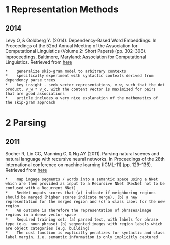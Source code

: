 # 1 Representation Methods

## 2014 
<a name="Levy2014"></a> Levy O, & Goldberg Y. (2014). Dependency-Based Word Embeddings. In Proceedings of the 52nd Annual Meeting of the Association for Computational Linguistics (Volume 2: Short Papers) (pp. 302–308). inproceedings, Baltimore, Maryland: Association for Computational Linguistics. Retrieved from [here](http://www.aclweb.org/anthology/P14-2050.pdf)

    *    generalize skip-gram model to arbitrary contexts
    *    specifically experiment with syntactic contexts derived from dependency parse trees
    *    key insight - seek vector representations, v_w, such that the dot product, v_w * v_c, with the content vector is maximized for pairs that are good associations
    *    article includes a very nice explanation of the mathematics of the skip-gram approach

# 2 Parsing

## 2011
<a name="Socher2011"></a> Socher R, Lin CC, Manning C, & Ng AY (2011). Parsing natural scenes and natural language with recursive neural networks. In Proceedings of the 28th international conference on machine learning (ICML-11) (pp. 129–136). Retrieved from [here](http://machinelearning.wustl.edu/mlpapers/paper_files/ICML2011Socher_125.pdf)

    *    map imgage segments / words into a semantic space using a NNet which are then provided as input to a Recursive NNet (RecNet not to be confused with a Recurrent NNet)
    *    RecNet ouputs scores that (a) indicate if neighboring regions should be merged (higher scores indicate merge), (b) a new representation for the merged region and (c) a class label for the new region
    *    An outcome is therefore the representation of phrases/image regions in a dense vector space
    *    Required training set: (a) parsed text, with labels for phrase type (e.g. noun phrase) (b) segmented images with region labels which are object categories (e.g. building)
    *    The cost function is explicitly penalizes for syntactic and class label margin, i.e. semantic information is only implicitly captured
